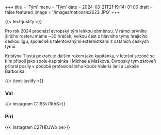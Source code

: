 +++
title = 'Tým'
menu = 'Tým'
date = 2024-03-21T21:19:14+01:00
draft = false
featured_image = '/images/nationals2023.JPG'
+++

{{< text-justify >}}

Pro rok 2024 prochází evropský tým lehkou obměnou. V rámci prvního širšího rosteru máme ~30 hráček, velkou část z hlavního týmu hrajícího českou ligu, společně s talentovanými externistkami z ostaních českých týmů.

Kristýna Tlustá pokračuje dalším rokem jako kapitánka, v letošní sezóně se k ní připojí jako spolu-kapitánka i Michaela Mašková. Evropský tým zároveň přibral posily v podobě profesionálního kouče Valeria Iani a Lukáše Barborika.

{{< /text-justify >}}

### Val

{{< instagram C1l6Sv7IKhS>}}

### Piri

{{< instagram C27HDJWo_xe>}}
